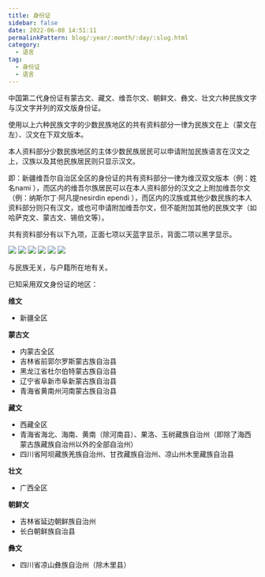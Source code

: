 ```yaml
---
title: 身份证  
sidebar: false  
date: 2022-06-08 14:51:11  
permalinkPattern: blog/:year/:month/:day/:slug.html  
category: 
  - 语言     
tag: 
  - 身份证 
  - 语言
---
```



中国第二代身份证有蒙古文、藏文、维吾尔文、朝鲜文、彝文、壮文六种民族文字与汉文字并列的双文版身份证。

使用以上六种民族文字的少数民族地区的共有资料部分一律为民族文在上（蒙文在左）、汉文在下双文版本。

本人资料部分少数民族地区的主体少数民族居民可以申请附加民族语言在汉文之上，汉族以及其他民族居民则只显示汉文。

即：新疆维吾尔自治区全区的身份证的共有资料部分一律为维汉双文版本（例：姓名nami ），而区内的维吾尔族居民可以在本人资料部分的汉文之上附加维吾尔文（例：纳斯尔丁·阿凡提nesirdin ependi ），而区内的汉族或其他少数民族的本人资料部分则只有汉文，或也可申请附加维吾尔文，但不能附加其他的民族文字（如哈萨克文、蒙古文、锡伯文等）。

共有资料部分有以下九项，正面七项以天蓝字显示，背面二项以黑字显示。

![](/image/blog/蒙古文.jpg)
![](/image/blog/藏文.jpg)
![](/image/blog/维吾尔文.jpg)
![](/image/blog/朝鲜文.jpg)
![](/image/blog/彝文.jpg)
![](/image/blog/壮文.jpg)

与民族无关，与户籍所在地有关。

已知采用双文身份证的地区：

**维文**

- 新疆全区

**蒙古文**

- 内蒙古全区
- 吉林省前郭尔罗斯蒙古族自治县
- 黑龙江省杜尔伯特蒙古族自治县
- 辽宁省阜新市阜新蒙古族自治县
- 青海省黄南州河南蒙古族自治县

**藏文**

- 西藏全区
- 青海省海北、海南、黄南（除河南县）、果洛、玉树藏族自治州（即除了海西蒙古族藏族自治州以外的全部自治州）
- 四川省阿坝藏族羌族自治州、甘孜藏族自治州、凉山州木里藏族自治县

**壮文**

- 广西全区

**朝鲜文**

- 吉林省延边朝鲜族自治州
- 长白朝鲜族自治县

**彝文**

- 四川省凉山彝族自治州（除木里县）

